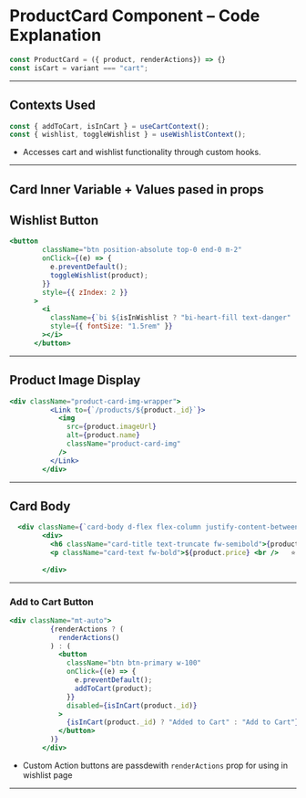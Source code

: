 
# ProductCard Component – Code Explanation
```jsx
const ProductCard = ({ product, renderActions}) => {}
const isCart = variant === "cart";
```
---

## Contexts Used

```js
const { addToCart, isInCart } = useCartContext();
const { wishlist, toggleWishlist } = useWishlistContext();
```

- Accesses cart and wishlist functionality through custom hooks.

---
## Card Inner Variable + Values pased in props

## Wishlist Button

```jsx
<button
        className="btn position-absolute top-0 end-0 m-2"
        onClick={(e) => {
          e.preventDefault();
          toggleWishlist(product);
        }}
        style={{ zIndex: 2 }}
      >
        <i
          className={`bi ${isInWishlist ? "bi-heart-fill text-danger" : "bi-heart"}`}
          style={{ fontSize: "1.5rem" }}
        ></i>
      </button>
```

---

## Product Image Display

```jsx
<div className="product-card-img-wrapper">
          <Link to={`/products/${product._id}`}>
            <img
              src={product.imageUrl}
              alt={product.name}
              className="product-card-img"
            />
          </Link>
        </div>
```

---

## Card Body

```jsx
  <div className={`card-body d-flex flex-column justify-content-between`}>
        <div>
          <h6 className="card-title text-truncate fw-semibold">{product.name}</h6>
          <p className="card-text fw-bold">${product.price} <br />   ⭐ {product.rating}</p>
    
        </div>
```

---

### Add to Cart Button

```jsx
<div className="mt-auto">
          {renderActions ? (
            renderActions()
          ) : (
            <button
              className="btn btn-primary w-100"
              onClick={(e) => {
                e.preventDefault();
                addToCart(product);
              }}
              disabled={isInCart(product._id)}
            >
              {isInCart(product._id) ? "Added to Cart" : "Add to Cart"}
            </button>
          )}
        </div>
```
- Custom Action buttons are passdewith `renderActions` prop for using in wishlist page

---

